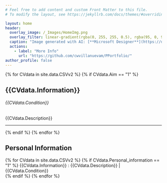 ```yaml
---
# Feel free to add content and custom Front Matter to this file.
# To modify the layout, see https://jekyllrb.com/docs/themes/#overriding-theme-defaults

layout: home
header:
  overlay_image: /_Images/HomeImg.png
  overlay_filter: linear-gradient(rgba(0, 255, 255, 0.5), rgba(95, 0, 95, 0.5))
  caption: "Image generated with AI: [**Microsoft Designer**](https://designer.microsoft.com/invite) & [**Draw.io**](https://app.diagrams.net/)"
  actions:
    - label: "More Info"
      url: "https://github.com/cwvillanuevam/PPortfolio/"
author_profile: false
---
```

{% for CVdata in site.data.CSVv2 %}
{% if CVdata.Aim == "1" %}
<h2> {{CVdata.Information}} </h2>
<h6> {{CVdata.Condition}} </h6>
<a>  {{CVdata.Description}} </a>
<br>
<hr>
{% endif %}
{% endfor %}

<h2> Personal Information </h2>
{% for CVdata in site.data.CSVv2 %}
{% if CVdata.Personal_information == "1" %}
<a> {{CVdata.Information}} : {{CVdata.Description}} | {{CVdata.Condition}}</a>
<br>
{% endif %}
{% endfor %}


